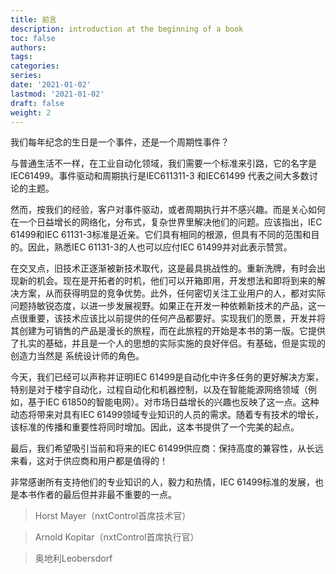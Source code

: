 ```yaml
---
title: 前言
description: introduction at the beginning of a book
toc: false
authors:
tags:
categories:
series:
date: '2021-01-02'
lastmod: '2021-01-02'
draft: false
weight: 2
---
```

我们每年纪念的生日是一个事件，还是一个周期性事件？

与普通生活不一样，在工业自动化领域，我们需要一个标准来引路，它的名字是IEC61499。事件驱动和周期执行是IEC611311-3 和IEC61499 代表之间大多数讨论的主题。

然而，按我们的经验，客户对事件驱动，或者周期执行并不感兴趣。而是关心如何在一个日益增长的网络化，分布式，复杂世界里解决他们的问题。应该指出，IEC 61499和IEC 61131-3标准是近亲。它们具有相同的根源，但具有不同的范围和目的。因此，熟悉IEC 61131-3的人也可以应付IEC 61499并对此表示赞赏。

在交叉点，旧技术正逐渐被新技术取代，这是最具挑战性的。重新洗牌，有时会出现新的机会。现在是开拓者的时机，他们可以开箱即用，开发想法和即将到来的解决方案，从而获得明显的竞争优势。此外，任何密切关注工业用户的人，都对实际问题持敏锐态度，以进一步发展视野。如果正在开发一种依赖新技术的产品，这一点很重要，该技术应该比以前提供的任何产品都要好。实现我们的愿景，开发并将其创建为可销售的产品是漫长的旅程，而在此旅程的开始是本书的第一版。它提供了扎实的基础，并且是一个人的思想的实际实施的良好伴侣。有基础，但是实现的创造力当然是 系统设计师的角色。

今天，我们已经可以声称并证明IEC 61499是自动化中许多任务的更好解决方案，特别是对于楼宇自动化，过程自动化和机器控制，以及在智能能源网络领域（例如，基于IEC 61850的智能电网）。对市场日益增长的兴趣也反映了这一点。这种动态将带来对具有IEC 61499领域专业知识的人员的需求。随着专有技术的增长，该标准的传播和重要性将同时增加。因此，这本书提供了一个完美的起点。

最后，我们希望吸引当前和将来的IEC 61499供应商：保持高度的兼容性，从长远来看，这对于供应商和用户都是值得的！

非常感谢所有支持他们的专业知识的人，毅力和热情，IEC 61499标准的发展，也是本书作者的最后但并非最不重要的一点。

> Horst Mayer（nxtControl首席技术官）

> Arnold Kopitar（nxtControl首席执行官）

> 奥地利Leobersdorf
